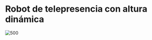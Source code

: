 # Robot de telepresencia con altura dinámica
![500](https://github.com/farinang/Robot-de-Telepresencia-con-altura-din-mica/blob/main/Fotos/Robot%20de%20telepresencia%20altura%20din%C3%A1mica.png)
